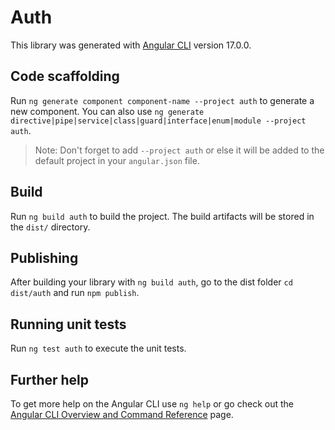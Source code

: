 # Auth

This library was generated with [Angular CLI](https://github.com/angular/angular-cli) version 17.0.0.

## Code scaffolding

Run `ng generate component component-name --project auth` to generate a new component. You can also use `ng generate directive|pipe|service|class|guard|interface|enum|module --project auth`.
> Note: Don't forget to add `--project auth` or else it will be added to the default project in your `angular.json` file.

## Build

Run `ng build auth` to build the project. The build artifacts will be stored in the `dist/` directory.

## Publishing

After building your library with `ng build auth`, go to the dist folder `cd dist/auth` and run `npm publish`.

## Running unit tests

Run `ng test auth` to execute the unit tests.

## Further help

To get more help on the Angular CLI use `ng help` or go check out the [Angular CLI Overview and Command Reference](https://angular.io/cli) page.
